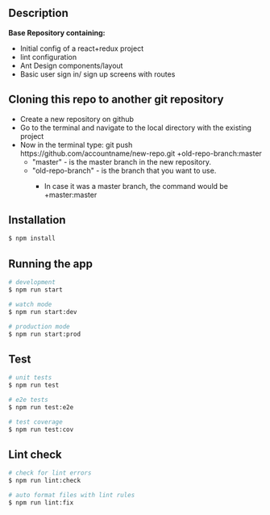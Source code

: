 ## Description

<b>Base Repository containing:</b>
<ul>
    <li>Initial config of a react+redux project</li>
    <li>lint configuration</li>
    <li>Ant Design components/layout</li>
    <li>Basic user sign in/ sign up screens with routes</li>
</ul>

## Cloning this repo to another git repository

<ul>
    <li>Create a new repository on github</li>
    <li>Go to the terminal and navigate to the local directory with the existing project</li>
    <li>Now in the terminal type: git push https://github.com/accountname/new-repo.git +old-repo-branch:master
        <ul>
            <li>"master" - is the master branch in the new repository.</li>
            <li>"old-repo-branch" - is the branch that you want to use.</li>
            <ul>
                <li>In case it was a master branch, the command would be +master:master</li>
            </ul>
        </ul>
    </li>
</ul>



## Installation

```bash
$ npm install
```

## Running the app

```bash
# development
$ npm run start

# watch mode
$ npm run start:dev

# production mode
$ npm run start:prod
```

## Test

```bash
# unit tests
$ npm run test

# e2e tests
$ npm run test:e2e

# test coverage
$ npm run test:cov
```

## Lint check

```bash
# check for lint errors
$ npm run lint:check

# auto format files with lint rules
$ npm run lint:fix
```